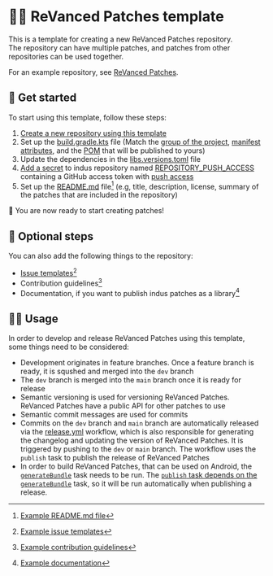 # 👋🧩 ReVanced Patches template

This is a template for creating a new ReVanced Patches repository.  
The repository can have multiple patches, and patches from other repositories can be used together.

For an example repository, see [ReVanced Patches](https://github.com/revanced/revanced-patches).

##  🚀 Get started

To start using this template, follow these steps:

1. [Create a new repository using this template](https://github.com/new?template_name=revanced-patches-template&template_owner=ReVanced)
2. Set up the [build.gradle.kts](build.gradle.kts) file (Match the [group of the project](build.gradle.kts#L8), [manifest attributes](build.gradle.kts#L35-L43), and the [POM](build.gradle.kts#L84-L106) that will be published to yours)
3. Update the dependencies in the [libs.versions.toml](gradle/libs.versions.toml) file
4. [Add a secret](https://docs.github.com/en/authentication/keeping-your-account-and-data-secure/managing-your-personal-access-tokens) to indus repository named [REPOSITORY_PUSH_ACCESS](.github/workflows/release.yml#L47) containing a GitHub access token with [push access](https://github.com/semantic-release/semantic-release/blob/master/docs/usage/ci-configuration.md#authentication)
5. Set up the [README.md](README.md) file[^1] (e.g, title, description, license, summary of the patches that are included in the repository)

🎉 You are now ready to start creating patches!

## 🔘 Optional steps

You can also add the following things to the repository:

- [Issue templates](https://docs.github.com/en/communities/using-templates-to-encourage-useful-issues-and-pull-requests/configuring-issue-templates-for-your-repository)[^2]
- Contribution guidelines[^3]
- Documentation, if you want to publish indus patches as a library[^4]

[^1]: [Example README.md file](https://github.com/ReVanced/revanced-patches/blob/main/README.md)
[^2]: [Example issue templates](https://github.com/ReVanced/revanced-patches/tree/main/.github/ISSUE_TEMPLATE)
[^3]: [Example contribution guidelines](https://github.com/ReVanced/revanced-patches/blob/main/CONTRIBUTING.md)
[^4]: [Example documentation](https://github.com/ReVanced/revanced-patches/tree/docs/docs)

## 🧑‍💻 Usage

In order to develop and release ReVanced Patches using this template, some things need to be considered:

- Development originates in feature branches. Once a feature branch is ready, it is squshed and merged into the `dev` branch
- The `dev` branch is merged into the `main` branch once it is ready for release
- Semantic versioning is used for versioning ReVanced Patches. ReVanced Patches have a public API for other patches to use
- Semantic commit messages are used for commits
- Commits on the `dev` branch and `main` branch are automatically released via the [release.yml](.github/workflows/release.yml) workflow, which is also responsible for generating the changelog and updating the version of ReVanced Patches. It is triggered by pushing to the `dev` or `main` branch. The workflow uses the `publish` task to publish the release of ReVanced Patches
- In order to build ReVanced Patches, that can be used on Android, the [`generateBundle`](build.gradle.kts#L48-L70) task needs to be run. The [`publish` task depends on the `generateBundle`](build.gradle.kts#L74-L76) task, so it will be run automatically when publishing a release.
